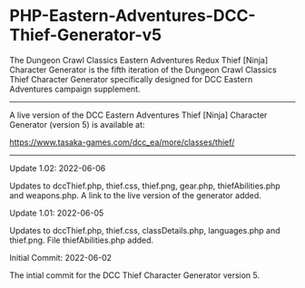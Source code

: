# PHP-Eastern-Adventures-DCC-Thief-Generator-v5
The Dungeon Crawl Classics Eastern Adventures Redux Thief [Ninja] Character Generator is the fifth iteration of the Dungeon Crawl Classics Thief Character Generator specifically designed for DCC Eastern Adventures campaign supplement.

--------------

A live version of the DCC Eastern Adventures Thief [Ninja] Character Generator (version 5) is available at:

https://www.tasaka-games.com/dcc_ea/more/classes/thief/

------------

Update 1.02: 2022-06-06

Updates to dccThief.php, thief.css, thief.png, gear.php, thiefAbilities.php and weapons.php.  A link to the live version of the generator added. 


Update 1.01: 2022-06-05

Updates to dccThief.php, thief.css, classDetails.php, languages.php and thief.png.  File thiefAbilities.php added.


Initial Commit: 2022-06-02

The intial commit for the DCC Thief Character Generator version 5.
